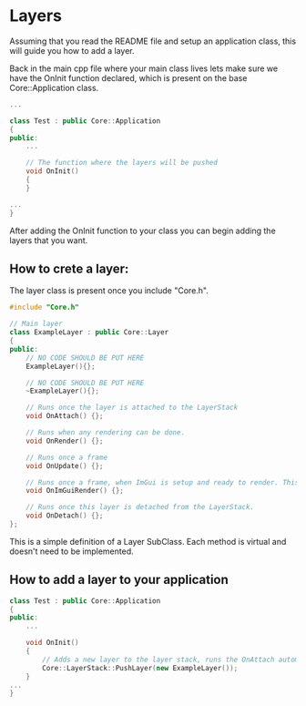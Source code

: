 # Layers

Assuming that you read the README file and setup an application class, this will guide you how to add a layer.

Back in the main cpp file where your main class lives lets make sure we have the OnInit function declared, which is present on the base Core::Application class.

```c++
...

class Test : public Core::Application
{
public:
    ...

    // The function where the layers will be pushed
    void OnInit()
    {
    }

...
}
```

After adding the OnInit function to your class you can begin adding the layers that you want.

## How to crete a layer:

The layer class is present once you include "Core.h".

```c++
#include "Core.h"

// Main layer
class ExampleLayer : public Core::Layer
{
public:
    // NO CODE SHOULD BE PUT HERE
    ExampleLayer(){};

    // NO CODE SHOULD BE PUT HERE
    ~ExampleLayer(){};

    // Runs once the layer is attached to the LayerStack
    void OnAttach() {};

    // Runs when any rendering can be done.
    void OnRender() {};

    // Runs once a frame
    void OnUpdate() {};

    // Runs once a frame, when ImGui is setup and ready to render. This function will be described later.
    void OnImGuiRender() {};

    // Runs once this layer is detached from the LayerStack.
    void OnDetach() {};
};

```

This is a simple definition of a Layer SubClass. Each method is virtual and doesn't need to be implemented.

## How to add a layer to your application

```c++
class Test : public Core::Application
{
public:
    ...

    void OnInit()
    {
        // Adds a new layer to the layer stack, runs the OnAttach automatically.
        Core::LayerStack::PushLayer(new ExampleLayer());
    }
...
}
```
